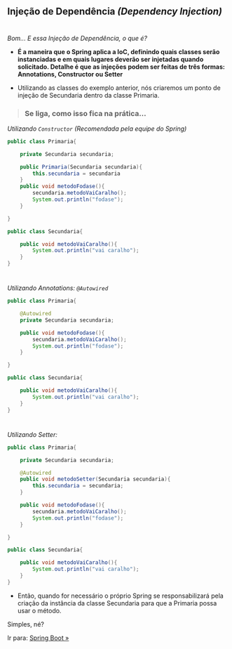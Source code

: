 ## Injeção de Dependência _(Dependency Injection)_
#
*Bom... E essa Injeção de Dependência, o que é?*

 - **É a maneira que o Spring aplica a IoC, definindo quais classes serão instanciadas e em quais lugares deverão ser injetadas quando solicitado. Detalhe é que as injeções podem ser feitas de três formas: Annotations, Constructor ou Setter**

- Utilizando as classes do exemplo anterior, nós criaremos um ponto de injeção de Secundaria dentro da classe Primaria. 


> ### **Se liga, como isso fica na prática...**

*Utilizando ``Constructor`` (Recomendada pela equipe do Spring)*

```java
public class Primaria{

    private Secundaria secundaria;

    public Primaria(Secundaria secundaria){
        this.secundaria = secundaria
    }
    public void metodoFodase(){
        secundaria.metodoVaiCaralho();
        System.out.println("fodase");
    }

}

public class Secundaria{

    public void metodoVaiCaralho(){
        System.out.println("vai caralho");
    }
}
```
#
*Utilizando Annotations: ``@Autowired``*

```java
public class Primaria{

    @Autowired
    private Secundaria secundaria;

    public void metodoFodase(){
        secundaria.metodoVaiCaralho();
        System.out.println("fodase");
    }

}

public class Secundaria{

    public void metodoVaiCaralho(){
        System.out.println("vai caralho");
    }
}
```
#
*Utilizando Setter:*

```java
public class Primaria{

    private Secundaria secundaria;

    @Autowired
    public void metodoSetter(Secundaria secundaria){
        this.secundaria = secundaria;
    }

    public void metodoFodase(){
        secundaria.metodoVaiCaralho();
        System.out.println("fodase");
    }

}

public class Secundaria{

    public void metodoVaiCaralho(){
        System.out.println("vai caralho");
    }
}
```
- Então, quando for necessário o próprio Spring se responsabilizará pela criação da instância da classe Secundaria para que a Primaria possa usar o método.


Simples, né?

Ir para: [Spring Boot »]()